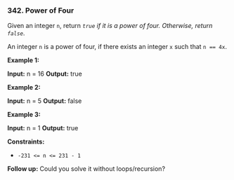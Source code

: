 ### 342\. Power of Four

Given an integer `n`, return _`true` if it is a power of four. Otherwise, return `false`_.

An integer `n` is a power of four, if there exists an integer `x` such that `n == 4x`.

**Example 1:**

**Input:** n = 16
**Output:** true

**Example 2:**

**Input:** n = 5
**Output:** false

**Example 3:**

**Input:** n = 1
**Output:** true

**Constraints:**

*   `-231 <= n <= 231 - 1`

**Follow up:** Could you solve it without loops/recursion?
